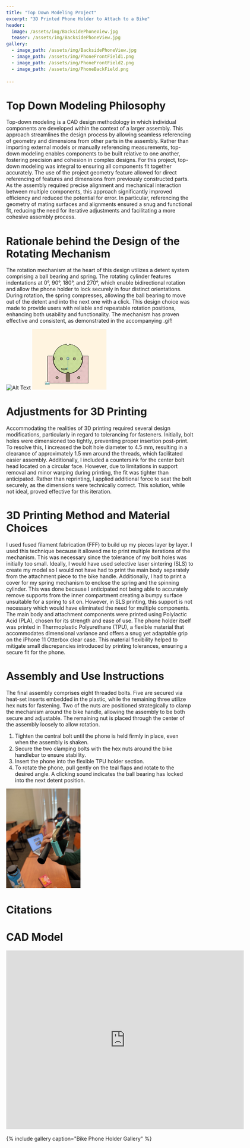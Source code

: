 ```yaml
---
title: "Top Down Modeling Project"
excerpt: "3D Printed Phone Holder to Attach to a Bike"
header:
  image: /assets/img/BacksidePhoneView.jpg
  teaser: /assets/img/BacksidePhoneView.jpg
gallery:
  - image_path: /assets/img/BacksidePhoneView.jpg
  - image_path: /assets/img/PhoneFrontField1.png
  - image_path: /assets/img/PhoneFrontField2.png
  - image_path: /assets/img/PhoneBackField.png
     
---
```

# Top Down Modeling Philosophy 

Top-down modeling is a CAD design methodology in which individual components are developed within the context of a larger assembly. This approach streamlines the design process by allowing seamless referencing of geometry and dimensions from other parts in the assembly. Rather than importing external models or manually referencing measurements, top-down modeling enables components to be built relative to one another, fostering precision and cohesion in complex designs.
For this project, top-down modeling was integral to ensuring all components fit together accurately. The use of the project geometry feature allowed for direct referencing of features and dimensions from previously constructed parts. As the assembly required precise alignment and mechanical interaction between multiple components, this approach significantly improved efficiency and reduced the potential for error. In particular, referencing the geometry of mating surfaces and alignments ensured a snug and functional fit, reducing the need for iterative adjustments and facilitating a more cohesive assembly process.

# Rationale behind the Design of the Rotating Mechanism

The rotation mechanism at the heart of this design utilizes a detent system comprising a ball bearing and spring. The rotating cylinder features indentations at 0°, 90°, 180°, and 270°, which enable bidirectional rotation and allow the phone holder to lock securely in four distinct orientations. During rotation, the spring compresses, allowing the ball bearing to move out of the detent and into the next one with a click. This design choice was made to provide users with reliable and repeatable rotation positions, enhancing both usability and functionality. The mechanism has proven effective and consistent, as demonstrated in the accompanying .gif!

<img src="/assets/img/RotatingPhone.GIF" alt="Alt Text" width="200">
<img src="/assets/img/Cross-Sectional-Analysis.png" alt="Alt Text" width="200">

# Adjustments for 3D Printing

Accommodating the realities of 3D printing required several design modifications, particularly in regard to tolerancing for fasteners. Initially, bolt holes were dimensioned too tightly, preventing proper insertion post-print. To resolve this, I increased the bolt hole diameter to 4.5 mm, resulting in a clearance of approximately 1.5 mm around the threads, which facilitated easier assembly.
Additionally, I included a countersink for the center bolt head located on a circular face. However, due to limitations in support removal and minor warping during printing, the fit was tighter than anticipated. Rather than reprinting, I applied additional force to seat the bolt securely, as the dimensions were technically correct. This solution, while not ideal, proved effective for this iteration.

# 3D Printing Method and Material Choices

I used fused filament fabrication (FFF) to build up my pieces layer by layer. I used this technique because it allowed me to print multiple iterations of the mechanism. This was necessary since the tolerance of my bolt holes was initially too small. Ideally, I would have used selective laser sintering (SLS) to create my model so I would not have had to print the main body separately from the attachment piece to the bike handle. Additionally, I had to print a cover for my spring mechanism to enclose the spring and the spinning cylinder. This was done because I anticipated not being able to accurately remove supports from the inner compartment creating a bumpy surface unsuitable for a spring to sit on. However, in SLS printing, this support is not necessary which would have eliminated the need for multiple components.
The main body and attachment components were printed using Polylactic Acid (PLA), chosen for its strength and ease of use. The phone holder itself was printed in Thermoplastic Polyurethane (TPU), a flexible material that accommodates dimensional variance and offers a snug yet adaptable grip on the iPhone 11 Otterbox clear case. This material flexibility helped to mitigate small discrepancies introduced by printing tolerances, ensuring a secure fit for the phone.

# Assembly and Use Instructions 

The final assembly comprises eight threaded bolts. Five are secured via heat-set inserts embedded in the plastic, while the remaining three utilize hex nuts for fastening. Two of the nuts are positioned strategically to clamp the mechanism around the bike handle, allowing the assembly to be both secure and adjustable. The remaining nut is placed through the center of the assembly loosely to allow rotation. 

1. Tighten the central bolt until the phone is held firmly in place, even when the assembly is shaken.
2. Secure the two clamping bolts with the hex nuts around the bike handlebar to ensure stability.
3. Insert the phone into the flexible TPU holder section.
4. To rotate the phone, pull gently on the teal flaps and rotate to the desired angle. A clicking sound indicates the ball bearing has locked into the next detent position.

<img src="/assets/img/Handlebars.jpg" alt="Alt Text" width="200">

# Citations 

# CAD Model
<iframe src="https://vanderbilt643.autodesk360.com/shares/public/SH286ddQT78850c0d8a4a858f7e5ebdb6b1c?mode=embed" width="640" height="480" allowfullscreen="true" webkitallowfullscreen="true" mozallowfullscreen="true"  frameborder="0"></iframe>


{% include gallery caption="Bike Phone Holder Gallery" %}

